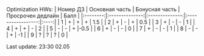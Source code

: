 Optimization HWs:
| Номер ДЗ | Основная часть | Бонусная часть | Просрочен дедлайн | Балл |
|:--------:|:--------------:|:--------------:|:-----------------:|:----:|
| 1        | +              | +              | +                 | 1.5  |
| 2        | +              | -              | +                 | 0.5  |
| 3        | +              | -              | -                 | 1    |
| 4        | +              | +              | -                 | 2    |
| 5        | -              | -              | +                 |-0.5  |
| 6        | +              | -              | -                 | 0    |
| 7        | +              | -              | -                 | 1    |
| 8        | -              | -              | +                 | -1   |
| 9        | ?              | ?              | ?                 | 0    |

Last update: 23:30 02.05 